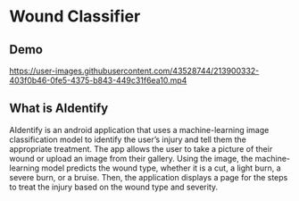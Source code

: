 # Wound Classifier

## Demo

https://user-images.githubusercontent.com/43528744/213900332-403f0b46-0fe5-4375-b843-449c31f6ea10.mp4


## What is AIdentify

AIdentify is an android application that uses a machine-learning image classification model to identify the user’s injury and tell them the appropriate treatment. The app allows the user to take a picture of their wound or upload an image from their gallery. Using the image, the machine-learning model predicts the wound type, whether it is a cut, a light burn, a severe burn, or a bruise. Then, the application displays a page for the steps to treat the injury based on the wound type and severity.
